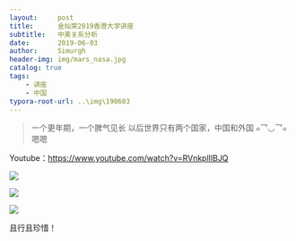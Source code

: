 ```yaml
---
layout:     post
title:      金灿荣2019香港大学讲座
subtitle:   中美关系分析
date:       2019-06-03
author:     Simurgh
header-img: img/mars_nasa.jpg
catalog: true
tags:
    - 讲座
    - 中国
typora-root-url: ..\img\190603
---
```


>一个更年期，一个脾气见长
>以后世界只有两个国家，中国和外国 ๑乛◡乛๑
>嗯嗯

Youtube：<https://www.youtube.com/watch?v=RVnkplIlBJQ>





![](https://github.com/SimurghV/simurghv.github.io/blob/master/img/190603/03.png)

![](https://github.com/SimurghV/simurghv.github.io/blob/master/img/190603/02.png)

![](https://github.com/SimurghV/simurghv.github.io/blob/master/img/190603/01.png)



且行且珍惜！




